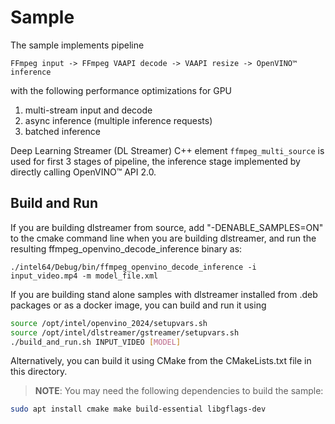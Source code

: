 # Sample

The sample implements pipeline
```
FFmpeg input -> FFmpeg VAAPI decode -> VAAPI resize -> OpenVINO™ inference
```
with the following performance optimizations for GPU
1. multi-stream input and decode
2. async inference (multiple inference requests)
3. batched inference

Deep Learning Streamer (DL Streamer) C++ element `ffmpeg_multi_source` is used for first 3 stages of pipeline, the inference
stage implemented by directly calling OpenVINO™ API 2.0.  

## Build and Run

If you are building dlstreamer from source, add "-DENABLE_SAMPLES=ON" to the cmake command line when you are building dlstreamer, and run the resulting ffmpeg_openvino_decode_inference binary as:

```
./intel64/Debug/bin/ffmpeg_openvino_decode_inference -i input_video.mp4 -m model_file.xml
```

If you are building stand alone samples with dlstreamer installed from .deb packages or as a docker image, you can build and run it using

```sh
source /opt/intel/openvino_2024/setupvars.sh
source /opt/intel/dlstreamer/gstreamer/setupvars.sh
./build_and_run.sh INPUT_VIDEO [MODEL]
```

Alternatively, you can build it using CMake from the CMakeLists.txt file in this directory.

> **NOTE**: You may need the following dependencies to build the sample:
```sh
sudo apt install cmake make build-essential libgflags-dev
```